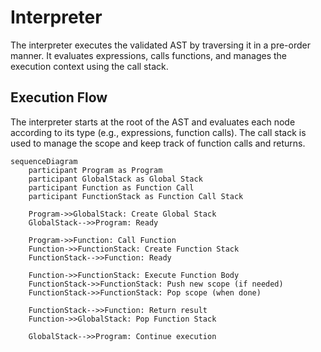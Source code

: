 
# Interpreter

The interpreter executes the validated AST by traversing it in a pre-order manner. It evaluates expressions, calls functions, and manages the execution context using the call stack.

## Execution Flow

The interpreter starts at the root of the AST and evaluates each node according to its type (e.g., expressions, function calls). The call stack is used to manage the scope and keep track of function calls and returns.

```mermaid
sequenceDiagram
    participant Program as Program
    participant GlobalStack as Global Stack
    participant Function as Function Call
    participant FunctionStack as Function Call Stack

    Program->>GlobalStack: Create Global Stack
    GlobalStack-->>Program: Ready

    Program->>Function: Call Function
    Function->>FunctionStack: Create Function Stack
    FunctionStack-->>Function: Ready

    Function->>FunctionStack: Execute Function Body
    FunctionStack->>FunctionStack: Push new scope (if needed)
    FunctionStack->>FunctionStack: Pop scope (when done)

    FunctionStack-->>Function: Return result
    Function->>GlobalStack: Pop Function Stack

    GlobalStack-->>Program: Continue execution
```